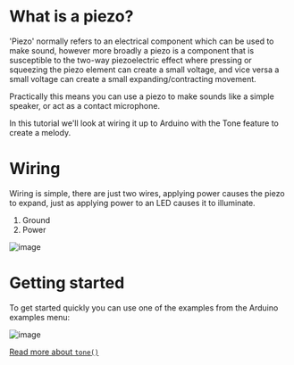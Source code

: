# What is a piezo?
'Piezo' normally refers to an electrical component which can be used to make sound, however more broadly a piezo is a component that is susceptible to the two-way piezoelectric effect where pressing or squeezing the piezo element can create a small voltage, and vice versa a small voltage can create a small expanding/contracting movement.

Practically this means you can use a piezo to make sounds like a simple speaker, or act as a contact microphone.

In this tutorial we'll look at wiring it up to Arduino with the Tone feature to create a melody.

# Wiring
Wiring is simple, there are just two wires, applying power causes the piezo to expand, just as applying power to an LED causes it to illuminate.

1. Ground
2. Power

![image](https://github.com/creativetechnologylab/physicalComputingTutorials/assets/64136454/54623c6a-2c38-4b4b-884f-a1dad0f512e4)


# Getting started
To get started quickly you can use one of the examples from the Arduino examples menu:

![image](https://github.com/creativetechnologylab/physicalComputingTutorials/assets/64136454/56e591a1-7ef4-4c66-b8d8-fe715526da11)


[Read more about `tone()`](https://www.arduino.cc/en/Reference/Tone)
